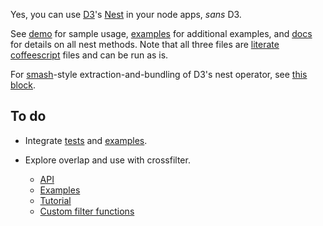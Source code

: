 Yes, you can use [D3](http://http://d3js.org)'s [Nest](https://github.com/mbostock/d3/wiki/Arrays#-nest) in your node apps, *sans* D3.

See [demo](demo.coffee.md) for sample usage, [examples](examples.coffee.md) for
additional examples, and [docs](docs.coffee.md) for details on all nest methods. Note that all three files are [literate coffeescript](http://coffeescript.org/#literate) files and can be run as is.

For [smash](https://github.com/mbostock/smash/wiki)-style extraction-and-bundling of D3's nest operator, see [this block](http://bl.ocks.org/joyrexus/7393907).


## To do

* Integrate [tests](https://github.com/mbostock/d3/blob/master/test/arrays/nest-test.js) and [examples](http://bl.ocks.org/phoebebright/raw/3176159/).

* Explore overlap and use with crossfilter.
  * [API](https://github.com/square/crossfilter/wiki/API-Reference)
  * [Examples](http://bl.ocks.org/phoebebright/raw/3822981/)
  * [Tutorial](http://eng.wealthfront.com/2012/09/explore-your-multivariate-data-with-crossfilter.html)
  * [Custom filter functions](https://github.com/square/crossfilter/pull/36)
